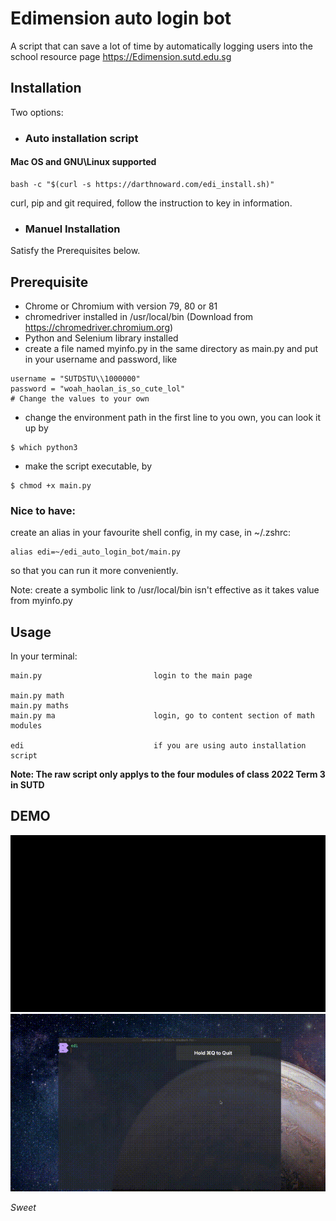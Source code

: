 # Edimension auto login bot
A script that can save a lot of time by automatically logging users into the school resource page https://Edimension.sutd.edu.sg

## Installation
Two options:
- ### Auto installation script
#### Mac OS and GNU\Linux supported

```
bash -c "$(curl -s https://darthnoward.com/edi_install.sh)"
```
curl, pip and git required, follow the instruction to key in information.

- ### Manuel Installation
Satisfy the Prerequisites below.

## Prerequisite
- Chrome or Chromium with version 79, 80 or 81
- chromedriver installed in /usr/local/bin (Download from https://chromedriver.chromium.org)
- Python and Selenium library installed 
- create a file named myinfo.py in the same directory as main.py and put in your username and password, like
```
username = "SUTDSTU\\1000000"
password = "woah_haolan_is_so_cute_lol"
# Change the values to your own
```
- change the environment path in the first line to you own, you can look it up by 
```
$ which python3
```
- make the script executable, by 
```
$ chmod +x main.py 
```

### Nice to have:
create an alias in your favourite shell config, in my case, in ~/.zshrc:
```
alias edi=~/edi_auto_login_bot/main.py
```
so that you can run it more conveniently. 

Note: create a symbolic link to /usr/local/bin isn't effective as it takes value from myinfo.py 

## Usage 
In your terminal:
```
main.py                         login to the main page

main.py math
main.py maths
main.py ma                      login, go to content section of math modules 

edi                             if you are using auto installation script    
``` 
**Note: The raw script only applys to the four modules of class 2022 Term 3 in SUTD**  

## DEMO 
![gif1](./assets/gif1.gif)
![gif2](./assets/gif2.gif)

*Sweet*


